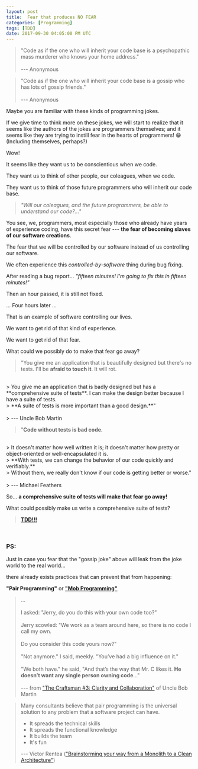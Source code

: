 ```yaml
---
layout: post
title:  Fear that produces NO FEAR
categories: [Programming]
tags: [TDD]
date: 2017-09-30 04:05:00 PM UTC
---
```


<!-- September 31, 2017 12:05:00 AM Philippine Time -->

> "Code as if the one who will inherit your code base is a psychopathic mass murderer who knows your home address."
<br /><br />
> --- Anonymous

> "Code as if the one who will inherit your code base is a gossip who has lots of gossip friends."
<br /><br />
> --- Anonymous

<!--more-->

Maybe you are familiar with these kinds of programming jokes.

If we give time to think more on these jokes, we will start to realize that it seems like the authors of the jokes are programmers themselves; and it seems like they are trying to instill fear in the hearts of programmers! :grin: (Including themselves, perhaps?)

Wow!

It seems like they want us to be conscientious when we code.

They want us to think of other people, our coleagues, when we code.

They want us to think of those future programmers who will inherit our code base.

> _"Will our coleagues, and the future programmers, be able to understand our code?..."_

You see, we, programmers, most especially those who already have years of experience coding, have this secret fear --- **the fear of becoming slaves of our software creations**.

The fear that we will be controlled by our software instead of us controlling our software.

We often experience this _controlled-by-software_ thing during bug fixing.

After reading a bug report... _"fifteen minutes! I'm going to fix this in fifteen minutes!"_

Then an hour passed, it is still not fixed.

... Four hours later ...

That is an example of software controlling our lives.

We want to get rid of that kind of experience.

We want to get rid of that fear.

What could we possibly do to make that fear go away?


> "You give me an application that is beautifully designed but there's no tests. I'll be **afraid to touch it**. It will rot.
<br />
> You give me an application that is badly designed but has a **comprehensive suite of tests**. I can make the design better because I have a suite of tests.
<br />
> **A suite of tests is more important than a good design.**"
<br /><br />
> --- Uncle Bob Martin

> "**Code without tests is bad code.**
<br />
> It doesn't matter how well written it is; it doesn't matter how pretty or object-oriented or well-encapsulated it is. 
<br />
> **With tests, we can change the behavior of our code quickly and verifiably.**
<br />
> Without them, we really don't know if our code is getting better or worse."
<br /><br />
> --- Michael Feathers


So... **a comprehensive suite of tests will make that fear go away!**

What could possibly make us write a comprehensive suite of tests?

> [**TDD!!!**](https://en.wikipedia.org/wiki/Test-driven_development)


<br />

### PS:

Just in case you fear that the "gossip joke" above will leak from the joke world to the real world...

there already exists practices that can prevent that from happening:

**"Pair Programming"** or [**"Mob Programming"**](https://www.youtube.com/watch?v=sLEsWB1wZMA)

> ...
<br /><br />
> I asked: "Jerry, do you do this with your own code too?"
<br /><br />
> Jerry scowled: "We work as a team around here, so there is no code I call my own.
<br /><br />
> Do you consider this code yours now?"
<br /><br />
> "Not anymore." I said, meekly. "You’ve had a big influence on it."
<br /><br />
> "We both have." he said, "And that’s the way that Mr. C likes it. **He doesn’t want any single person owning code**..."
<br /><br />
> --- from ["The Craftsman #3: Clarity and Collaboration"](https://drive.google.com/file/d/0BwhCYaYDn8EgMjc5ZGVjYTQtZmE4NS00MjM0LWIwMDMtMTE2M2NkNTUxNzgx/view) of Uncle Bob Martin


> Many consultants believe that pair programming is the universal solution to any problem that a software project can have.
> 
> - It spreads the technical skills
> - It spreads the functional knowledge
> - It builds the team
> - It's fun
>
> --- Victor Rentea (["Brainstorming your way from a Monolith to a Clean Architecture"](https://www.youtube.com/watch?v=4-4ahz7zDiQ))
